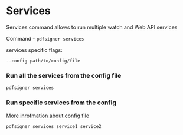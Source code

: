 # Services

Services command allows to run multiple watch and Web API services

Command - `pdfsigner services` 

services specific flags:

```
--config path/to/config/file 
```

### Run all the services from the config file

```
pdfsigner services
```

### Run specific services from the config

[More inrofmation about config file](configuration.md)


```
pdfsigner services service1 service2
```
